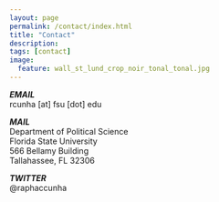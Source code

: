 ```yaml
---
layout: page
permalink: /contact/index.html
title: "Contact"
description:
tags: [contact]
image:
  feature: wall_st_lund_crop_noir_tonal_tonal.jpg
---
```



<em>__EMAIL__</em><br>
rcunha [at] fsu [dot] edu

<em>__MAIL__</em><br>
Department of Political Science<br>Florida State University<br>566 Bellamy Building<br>Tallahassee, FL 32306

<em>__TWITTER__</em><br>
@raphaccunha
